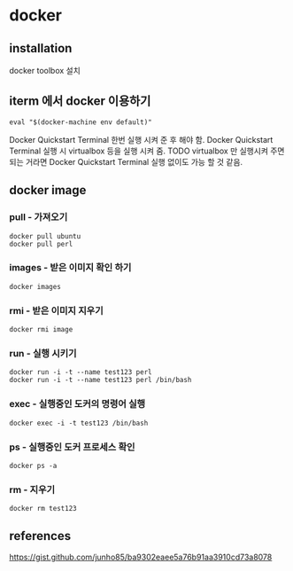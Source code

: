 # docker

## installation
docker toolbox 설치

## iterm 에서 docker 이용하기
```
eval "$(docker-machine env default)"
```
Docker Quickstart Terminal 한번 실행 시켜 준 후 해야 함. Docker Quickstart Terminal 실행 시 virtualbox 등을 실행 시켜 줌.
TODO virtualbox 만 실행시켜 주면 되는 거라면 Docker Quickstart Terminal 실행 없이도 가능 할 것 같음.

## docker image
### pull - 가져오기
```
docker pull ubuntu
docker pull perl
```

### images - 받은 이미지 확인 하기
```
docker images
```

### rmi - 받은 이미지 지우기
```
docker rmi image
```

### run - 실행 시키기
```
docker run -i -t --name test123 perl
docker run -i -t --name test123 perl /bin/bash
```

### exec - 실행중인 도커의 명령어 실행
```
docker exec -i -t test123 /bin/bash
```

### ps - 실행중인 도커 프로세스 확인
```
docker ps -a
```

### rm - 지우기
```
docker rm test123
```


## references
https://gist.github.com/junho85/ba9302eaee5a76b91aa3910cd73a8078